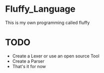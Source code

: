 # Fluffy_Language
This is my own programming called fluffy

# TODO

* Create a Lexer or use an open source Tool
* Create a Parser
* That's it for now
